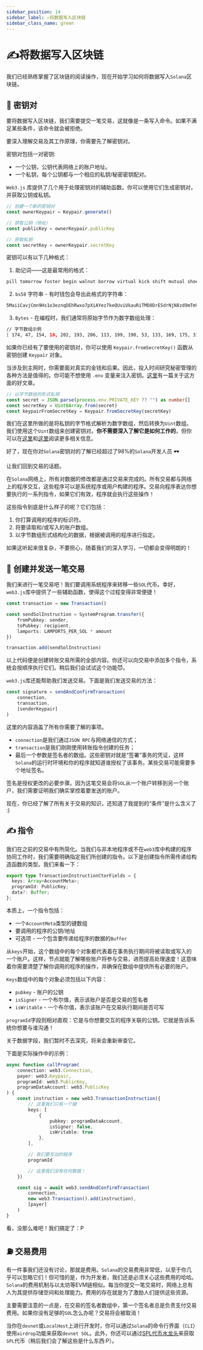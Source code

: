 ```yaml
---
sidebar_position: 14
sidebar_label: ✍将数据写入区块链
sidebar_class_name: green
---
```


# ✍将数据写入区块链

我们已经熟练掌握了区块链的阅读操作，现在开始学习如何将数据写入`Solana`区块链。

## 🔐 密钥对

要将数据写入区块链，我们需要提交一笔交易，这就像是一条写入命令。如果不满足某些条件，该命令就会被拒绝。

要深入理解交易及其工作原理，你需要先了解密钥对。

密钥对包括一对密钥:

- 一个公钥，公钥代表网络上的账户地址。
- 一个私钥，每个公钥都与一个相应的私钥/秘密密钥配对。

`Web3.js` 库提供了几个用于处理密钥对的辅助函数。你可以使用它们生成密钥对，并获取公钥或私钥。

```typescript
// 创建一个新的密钥对
const ownerKeypair = Keypair.generate()

// 获取公钥（地址）
const publicKey = ownerKeypair.publicKey

// 获取私钥
const secretKey = ownerKeypair.secretKey
```

密钥可以有以下几种格式：

1. 助记词——这是最常用的格式：

```bash
pill tomorrow foster begin walnut borrow virtual kick shift mutual shoe scatter
```

2. `bs58` 字符串 - 有时钱包会导出此格式的字符串：

```bash
5MaiiCavjCmn9Hs1o3eznqDEhRwxo7pXiAYez7keQUviUkauRiTMD8DrESdrNjN8zd9mTmVhRvBJeg5vhyvgrAhG
```

3. `Bytes` - 在编程时，我们通常将原始字节作为数字数组处理：

```bash
// 字节数组示例
[ 174, 47, 154, 16, 202, 193, 206, 113, 199, 190, 53, 133, 169, 175, 31, 56, 222, 53, 138, 189, 224, 216, 117,173, 10, 149, 53, 45, 73, 251, 237, 246, 15, 185, 186, 82, 177, 240, 148, 69, 241, 227, 167, 80, 141, 89, 240, 121, 121, 35, 172, 247, 68, 251, 226, 218, 48, 63, 176, 109, 168, 89, 238, 135, ]
```

如果你已经有了要使用的密钥对，你可以使用 `Keypair.fromSecretKey()` 函数从密钥创建 `Keypair` 对象。

当涉及到主网时，你需要面对真实的金钱和后果。因此，投入时间研究秘密管理的各种方法是值得的。你可能不想使用 `.env` 变量来注入密钥。[这里](https://security.stackexchange.com/questions/197784/is-it-unsafe-to-use-environmental-variables-for-secret-data?utm_source=buildspace.so&utm_medium=buildspace_project)有一篇关于这方面的好文章。

```typescript
// 以字节数组的形式私钥
const secret = JSON.parse(process.env.PRIVATE_KEY ?? "") as number[]
const secretKey = Uint8Array.from(secret)
const keypairFromSecretKey = Keypair.fromSecretKey(secretKey)
```

我们在这里所做的是将私钥的字节格式解析为数字数组，然后转换为`Uint`数组。我们使用这个`Uint`数组来创建密钥对。**你不需要深入了解它是如何工作的**，但你可以在[这里](https://solanacookbook.com/references/keypairs-and-wallets.html)和[这里](https://mattmazur.com/2021/11/19/splitting-a-solana-keypair-into-a-public-and-private-keys/)阅读更多相关信息。

好了，现在你对`Solana`密钥对的了解已经超过了98%的`Solana`开发人员 🕶️

让我们回到交易的话题。

在`Solana`网络上，所有对数据的修改都是通过交易来完成的。所有交易都与网络上的程序交互，这些程序可以是系统程序或用户构建的程序。交易向程序表达你想要执行的一系列指令，如果它们有效，程序就会执行这些操作！

这些指令到底是什么样子的呢？它们包括：

1. 你打算调用的程序的标识符。
2. 将要读取和/或写入的账户数组。
3. 以字节数组形式结构化的数据，根据被调用的程序进行指定。

如果这听起来很复杂，不要担心，随着我们的深入学习，一切都会变得明朗的！

## 🚆 创建并发送一笔交易

我们来进行一笔交易吧！我们要调用系统程序来转移一些`SOL`代币。幸好，`web3.js`库中提供了一些辅助函数，使得这个过程变得非常便捷！

```typescript
const transaction = new Transaction()

const sendSolInstruction = SystemProgram.transfer({
    fromPubkey: sender,
    toPubkey: recipient,
    lamports: LAMPORTS_PER_SOL * amount
})

transaction.add(sendSolInstruction)
```

以上代码便是创建转账交易所需的全部内容。你还可以向交易中添加多个指令，系统会按顺序执行它们。稍后我们会试试这个功能😈。

`web3.js`库还能帮助我们发送交易。下面是我们发送交易的方法：

```typescript
const signature = sendAndConfirmTransaction(
    connection,
    transaction,
    [senderKeypair]
)
```

这里的内容涵盖了所有你需要了解的事项。
- `connection`是我们通过`JSON RPC`与网络通信的方式；
- `transaction`是我们刚刚使用转账指令创建的任务；
- 最后一个参数是签名者的数组。这些密钥对就是“签署”事务的凭证，这样`Solana`的运行时环境和你的程序就知道谁授权了该事务。某些交易可能需要多个地址签名。

签名是授权更改的必要步骤。因为这笔交易会将`SOL`从一个账户转移到另一个账户，我们需要证明我们确实掌控着要发送的账户。

现在，你已经了解了所有关于交易的知识，还知道了我提到的“条件”是什么含义了 :)

## ✍ 指令

我们在之前的交易中有所简化。当我们与非本地程序或不在`web3`库中构建的程序协同工作时，我们需要明确指定我们所创建的指令。以下是创建指令所需传递给构造函数的类型。我们来看一下：

```typescript
export type TransactionInstructionCtorFields = {
  keys: Array<AccountMeta>;
  programId: PublicKey;
  data?: Buffer;
};
```

本质上，一个指令包括：
- 一个`AccountMeta`类型的键数组
- 要调用的程序的公钥/地址
- 可选项 - 一个包含要传递给程序的数据的`Buffer`

从`keys`开始，这个数组中的每个对象都代表着在事务执行期间将被读取或写入的一个账户。这样，节点就能了解哪些账户将参与交易，进而提高处理速度！这意味着你需要清楚了解你调用的程序的操作，并确保在数组中提供所有必要的账户。

`Keys`数组中的每个对象必须包括以下内容：
- `pubkey` - 账户的公钥
- `isSigner` - 一个布尔值，表示该账户是否是交易的签名者
- `isWritable` - 一个布尔值，表示该账户在交易执行期间是否可写

`programId`字段则相对直观：它是与你想要交互的程序关联的公钥。它就是告诉系统你想要与谁沟通！

关于数据字段，我们暂时不去深究，将来会重新审查它。

下面是实际操作中的示例：

```typescript
async function callProgram(
    connection: web3.Connection,
    payer: web3.Keypair,
    programId: web3.PublicKey,
    programDataAccount: web3.PublicKey
) {
    const instruction = new web3.TransactionInstruction({
        // 这里我们只有一个键
        keys: [
            {
                pubkey: programDataAccount,
                isSigner: false,
                isWritable: true
            },
        ],

        // 我们要互动的程序
        programId

        // 这里我们没有任何数据！
    })

    const sig = await web3.sendAndConfirmTransaction(
        connection,
        new web3.Transaction().add(instruction),
        [payer]
    )
}
```

看，没那么难吧！我们搞定了：P

## ⛽ 交易费用

有一件事我们还没有讨论，那就是费用。`Solana`的交易费用非常低，以至于你几乎可以忽略它们！但可惜的是，作为开发者，我们还是必须关心这些费用的哈哈。`Solana`的费用机制与以太坊等EVM链相似。每当你提交一笔交易时，网络上总有人为其提供存储空间和处理能力。费用的存在就是为了激励人们提供这些资源。

主要需要注意的一点是，在交易的签名者数组中，第一个签名者总是负责支付交易费用。如果你没有足够的`SOL`怎么办呢？交易将会被取消！

当你在`devnet`或`LocalHost`上进行开发时，你可以通过`Solana`的命令行界面（`CLI`）使用`airdrop`功能来获取`devnet SOL`。此外，你还可以通过[SPL代币水龙头](https://spl-token-faucet.com/)来获取`SPL`代币（稍后我们会了解这些是什么东西:P）。
